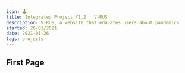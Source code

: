 ```yaml
---
icon: 🕹️
title: Integrated Project Y1.2 | V-RUS
description: V-RUS, a website that educates users about pandemics
started: 26/01/2021
date: 2021-01-26
tags: projects
---
```


## First Page